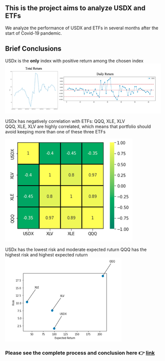 ## This is the project aims to analyze USDX and ETFs

 We analyze the performance of USDX and ETFs in several months after the start of Covid-19 pandemic.
 
## Brief Conclusions
 
 USDx is the **only** index with positive return among the chosen index
 ![alt text](https://github.com/peter75977/Analysis-of-USDx-and-ETFs/blob/main/SEAS%206401-etf-usdx-project/README_IMG/USDx_img.png)
 
 
 
 USDx has negatively correlation with ETFs: QQQ, XLE, XLV <br />
 QQQ, XLE, XLV are highly correlated, which means that portfolio should avoid keeping more than one of these three ETFs
 
 
  ![alt text](https://github.com/peter75977/Analysis-of-USDx-and-ETFs/blob/main/SEAS%206401-etf-usdx-project/README_IMG/USDx_Corr_img.png)
 
 
 
 USDx has the lowest risk and moderate expected ruturn
 QQQ has the highest risk and highest expected ruturn
  ![alt text](https://github.com/peter75977/Analysis-of-USDx-and-ETFs/blob/main/SEAS%206401-etf-usdx-project/README_IMG/Risk_img.png)
 
 
 

### Please see the complete process and conclusion here 👉 [link](https://github.com/peter75977/Analysis-of-USDx-and-ETFs/blob/main/SEAS%206401-etf-usdx-project/Final_Report.pdf)
